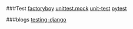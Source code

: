 ###Test
[factoryboy](https://factoryboy.readthedocs.io/en/latest/introduction.html)
[unittest.mock](https://docs.python.org/3.7/library/unittest.mock.html)
[unit-test](https://docs.python.org/3/library/unittest.html)
[pytest](https://docs.pytest.org/en/stable/)

###blogs
[testing-django](https://www.valentinog.com/blog/testing-django/)